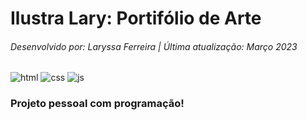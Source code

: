 # Ilustra Lary: Portifólio de Arte
###### Desenvolvido por: Laryssa Ferreira | Última atualização: Março 2023
![html](https://img.shields.io/badge/-HTML-red)
![css](https://img.shields.io/badge/-CSS-blue)
![js](https://img.shields.io/badge/-JS-yellowgreen)

### Projeto pessoal com programação!
